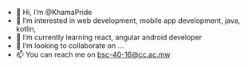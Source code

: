 - 👋 Hi, I’m @KhamaPride
- 👀 I’m interested in web development, mobile app development, java, kotlin,  
- 🌱 I’m currently learning react, angular android developer
- 💞️ I’m looking to collaborate on ...
- 📫 You can reach me on bsc-40-16@cc.ac.mw

<!---
KhamaPride/KhamaPride is a ✨ special ✨ repository because its `README.md` (this file) appears on your GitHub profile.
You can click the Preview link to take a look at your changes.
--->
